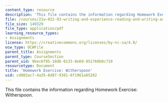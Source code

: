 ```yaml
---
content_type: resource
description: 'This file contains the information regarding Homework Exercise: Witherspoon.'
file: /courses/21w-022-03-writing-and-experience-reading-and-writing-autobiography-spring-2014/cd882ac74a358d8793816f1961a85262_MIT21W_022_03S14_0306.pdf
file_size: 149329
file_type: application/pdf
learning_resource_types:
- Assignments
license: https://creativecommons.org/licenses/by-nc-sa/4.0/
ocw_type: OCWFile
parent_title: Assignments
parent_type: CourseSection
parent_uid: 9bec6f95-18d6-0133-8e69-951760b0c710
resourcetype: Document
title: 'Homework Exercise: Witherspoon'
uid: cd882ac7-4a35-8d87-9381-6f1961a85262
---
```

This file contains the information regarding Homework Exercise: Witherspoon.